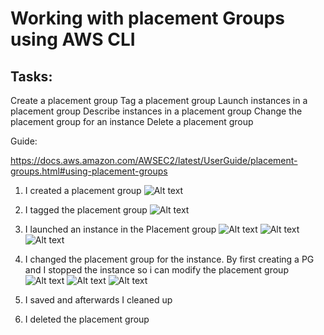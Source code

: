 # Working with placement Groups using AWS CLI


## Tasks:

Create a placement group
Tag a placement group
Launch instances in a placement group
Describe instances in a placement group
Change the placement group for an instance
Delete a placement group


Guide: 

https://docs.aws.amazon.com/AWSEC2/latest/UserGuide/placement-groups.html#using-placement-groups

1. I created a placement group
![Alt text](../Screenshots/Screenshot%20(1167).png)
2. I tagged the placement group
![Alt text](../Screenshots/Screenshot%20(1168).png)
3. I launched an instance in the Placement group
![Alt text](../Screenshots/Screenshot%20(1169).png)
![Alt text](../Screenshots/Screenshot%20(1165).png)
![Alt text](../Screenshots/Screenshot%20(1170).png)
4. I changed the placement group for the instance. By first creating a PG and I stopped the instance so i can modify the placement group
![Alt text](../Screenshots/Screenshot%20(1171).png)
![Alt text](../Screenshots/Screenshot%20(1172).png)
![Alt text](../Screenshots/Screenshot%20(1174).png)

5. I saved and afterwards I cleaned up

5. I deleted the placement group

